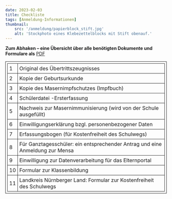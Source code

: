 ```yaml
---
date: 2023-02-03
title: Checkliste
tags: [Anmeldung-Informationen]
thumbnail: 
    src: '/anmeldung/papierblock_stift.jpg'
    alt: 'Stockphoto eines Klebezettelblocks mit Stift obenauf.'
---
```


<style>
table, th, td {
  border: 1px solid;
  padding: 5px;
  margin-bottom:15px;
}
</style>

**Zum Abhaken –  eine Übersicht über alle benötigten Dokumente und Formulare als** <a href = "/documents/anmeldung/Zum_Abhaken.pdf" target="_blank">PDF</a>

<table>
        <tr>
            <td>1</td>
            <td>Original des Übertrittszeugnisses</td>
        </tr>
        <tr>
            <td>2</td>
            <td>Kopie der Geburtsurkunde</td>
        </tr>
        <tr>
            <td>3</td>
            <td>Kopie des Masernimpfschutzes (Impfbuch)</td>   
        </tr>
        <tr>
            <td>4</td>
            <td>Schülerdatei -Ersterfassung</td>
        </tr>
        <tr>
            <td>5</td>
            <td>Nachweis zur Masernimmunisierung (wird von der Schule ausgefüllt)</td>
        </tr>
        <tr>
            <td>6</td>
            <td>Einwilligungserklärung bzgl. personenbezogener Daten</td>
        </tr>
        <tr>
            <td>7</td>
            <td>Erfassungsbogen (für Kostenfreiheit des Schulwegs)</td>
        </tr>
        <tr>
            <td>8</td>
            <td>Für Ganztagesschüler: ein entsprechender Antrag und eine Anmeldung zur Mensa</td>
        </tr>
        <tr>
            <td>9</td>
            <td>Einwilligung zur Datenverarbeitung für das Elternportal</td>
        </tr>
        <tr>
            <td>10</td>
            <td>Formular zur Klassenbildung</td>
        </tr>
        <tr>
            <td>11</td>
            <td>Landkreis Nürnberger Land: Formular zur Kostenfreiheit des Schulwegs</td>
        </tr>
    </table>